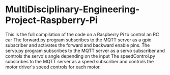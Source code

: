 # MultiDisciplinary-Engineering-Project-Raspberry-Pi
This is the full compilation of the code on a Raspberry Pi to control an RC car
The forward.py program subscribes to the MQTT server as a gpio subscriber and activates the forward and backward enable pins.
The servo.py program subscribes to the MQTT server as a servo subscriber and controls the servo's angle depending on the input
The speedControl.py subscribes to the MQTT server as a speed subscriber and controls the motor driver's speed controls for each motor.
